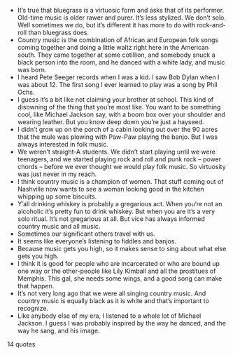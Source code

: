  - It’s true that bluegrass is a virtuosic form and asks that of its performer. Old-time music is older rawer and purer. It’s less stylized. We don’t solo. Well sometimes we do, but it’s different it has more to do with rock-and-roll than bluegrass does.
 - Country music is the combination of African and European folk songs coming together and doing a little waltz right here in the American south. They came together at some cotillion, and somebody snuck a black person into the room, and he danced with a white lady, and music was born.
 - I heard Pete Seeger records when I was a kid. I saw Bob Dylan when I was about 12. The first song I ever learned to play was a song by Phil Ochs.
 - I guess it’s a bit like not claiming your brother at school. This kind of disowning of the thing that you’re most like. You want to be something cool, like Michael Jackson say, with a boom box over your shoulder and wearing leather. But you know deep down you’re just a hayseed.
 - I didn’t grow up on the porch of a cabin looking out over the 90 acres that the mule was plowing with Paw-Paw playing the banjo. But I was always interested in folk music.
 - We weren’t straight-A students. We didn’t start playing until we were teenagers, and we started playing rock and roll and punk rock – power chords – before we ever thought we would play folk music. So virtuosity was just never in my reach.
 - I think country music is a champion of women. That stuff coming out of Nashville now wants to see a woman looking good in the kitchen whipping up some biscuits.
 - Y’all drinking whiskey is probably a gregarious act. When you’re not an alcoholic it’s pretty fun to drink whiskey. But when you are it’s a very solo ritual. It’s not gregarious at all. But vice has always informed country music and all music.
 - Sometimes our significant others travel with us.
 - It seems like everyone’s listening to fiddles and banjos.
 - Because music gets you high, so it makes sense to sing about what else gets you high.
 - I think it is good for people who are incarcerated or who are bound up one way or the other-people like Lily Kimball and all the prostitues of Memphis. This gal, she needs some wings, and a good song can make that happen.
 - It’s not very long ago that we were all singing country music. And country music is equally black as it is white and that’s important to recognize.
 - Like anybody else of my era, I listened to a whole lot of Michael Jackson. I guess I was probably inspired by the way he danced, and the way he sang, and his image.

14 quotes